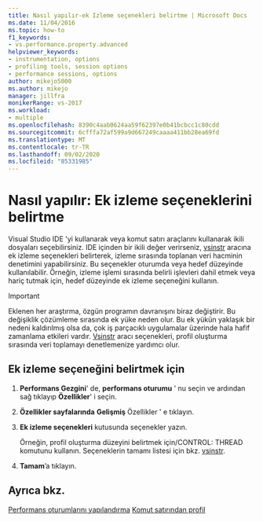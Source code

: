```yaml
---
title: Nasıl yapılır-ek Izleme seçenekleri belirtme | Microsoft Docs
ms.date: 11/04/2016
ms.topic: how-to
f1_keywords:
- vs.performance.property.advanced
helpviewer_keywords:
- instrumentation, options
- profiling tools, session options
- performance sessions, options
author: mikejo5000
ms.author: mikejo
manager: jillfra
monikerRange: vs-2017
ms.workload:
- multiple
ms.openlocfilehash: 8390c4aab0624aa59f62397e0b41bcbcc1c80cdd
ms.sourcegitcommit: 6cfffa72af599a9d667249caaaa411bb28ea69fd
ms.translationtype: MT
ms.contentlocale: tr-TR
ms.lasthandoff: 09/02/2020
ms.locfileid: "85331985"
---
```

# <a name="how-to-specify-additional-instrumentation-options"></a>Nasıl yapılır: Ek izleme seçeneklerini belirtme

Visual Studio IDE 'yi kullanarak veya komut satırı araçlarını kullanarak ikili dosyaları seçebilirsiniz. IDE içinden bir ikili değer verirseniz, [vsinstr](../profiling/vsinstr.md) aracına ek izleme seçenekleri belirterek, izleme sırasında toplanan veri hacminin denetimini yapabilirsiniz. Bu seçenekler oturumda veya hedef düzeyinde kullanılabilir. Örneğin, izleme işlemi sırasında belirli işlevleri dahil etmek veya hariç tutmak için, hedef düzeyinde ek izleme seçeneğini kullanın.

> [!IMPORTANT]
> Eklenen her araştırma, özgün programın davranışını biraz değiştirir. Bu değişiklik çözümleme sırasında ek yüke neden olur. Bu ek yükün yaklaşık bir nedeni kaldırılmış olsa da, çok iş parçacıklı uygulamalar üzerinde hala hafif zamanlama etkileri vardır. [Vsinstr](../profiling/vsinstr.md) aracı seçenekleri, profil oluşturma sırasında veri toplamayı denetlemenize yardımcı olur.

## <a name="to-specify-additional-instrumentation-option"></a>Ek izleme seçeneğini belirtmek için

1. **Performans Gezgini**' de, **performans oturumu** ' nu seçin ve ardından sağ tıklayıp **Özellikler**' i seçin.

2. **Özellikler sayfalarında** **Gelişmiş** Özellikler ' e tıklayın.

3. **Ek izleme seçenekleri** kutusunda seçenekler yazın.

     Örneğin, profil oluşturma düzeyini belirtmek için/CONTROL: THREAD komutunu kullanın. Seçeneklerin tamamı listesi için bkz. [vsinstr](../profiling/vsinstr.md).

4. **Tamam**’a tıklayın.

## <a name="see-also"></a>Ayrıca bkz.

[Performans oturumlarını yapılandırma](../profiling/configuring-performance-sessions.md) 
 [Komut satırından profil](../profiling/using-the-profiling-tools-from-the-command-line.md)
